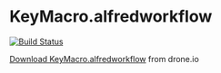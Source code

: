 KeyMacro.alfredworkflow
=======================

[![Build Status](https://drone.io/github.com/ts123/KeyMacro.alfredworkflow/status.png)](https://drone.io/github.com/ts123/KeyMacro.alfredworkflow/latest)

[Download KeyMacro.alfredworkflow](https://drone.io/github.com/ts123/KeyMacro.alfredworkflow/files/bin/KeyMacro.alfredworkflo) from drone.io
